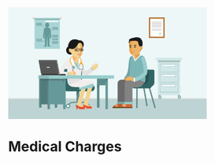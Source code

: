<img align="center" width ="80%" src="https://github.com/MarekLas/Medical_Charges_Regression/blob/main/Doc-And-Pat.gif" />

<br />

# Medical Charges 
